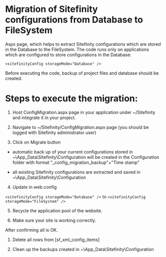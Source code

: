 # Migration of Sitefinity configurations from Database to FileSystem

Aspx page, which helps to extract Sitefinity configurations which are stored in the Database to the FileSystem. The code runs only on applications which are configured to store configurations in the Database: 

  ```<sitefinityConfig storageMode="Database" />```

Before executing the code, backup of project files and database should be created.



# Steps to execute the migration:

1. Host ConfigMigration.aspx page in your application under ~/Sitefinity and integrate it in your project.

2. Navigate to ~/Sitefinity/ConfigMigration.aspx page (you should be logged with Sitefinity administrator user) 

3. Click on Migrate button

  - automatic back up of your current configurations stored in ~\App_Data\Sitefinity\Configuration will be created in the Configuration folder with format "_config_migration_backup"+"Time stamp"

  - all existing Sitefinity configurations are extracted and saved in ~\App_Data\Sitefinity\Configuration

4. Update in web.config 

  ```<sitefinityConfig storageMode="Database" />``` to ```<sitefinityConfig storageMode="FileSystem" />```

5. Recycle the application pool of the website.

6. Make sure your site is working correctly.



After confirming all is OK.

1. Delete all rows from [sf_xml_config_items]

2. Clean up the backups created in ~\App_Data\Sitefinity\Configuration
